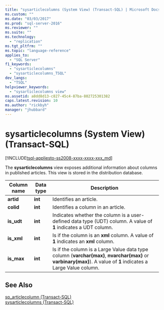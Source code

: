 ```yaml
---
title: "sysarticlecolumns (System View) (Transact-SQL) | Microsoft Docs"
ms.custom: ""
ms.date: "03/03/2017"
ms.prod: "sql-server-2016"
ms.reviewer: ""
ms.suite: ""
ms.technology: 
  - "replication"
ms.tgt_pltfrm: ""
ms.topic: "language-reference"
applies_to: 
  - "SQL Server"
f1_keywords: 
  - "sysarticlecolumns"
  - "sysarticlecolumns_TSQL"
dev_langs: 
  - "TSQL"
helpviewer_keywords: 
  - "sysarticlecolumns view"
ms.assetid: a8dd8d13-c827-45c4-87ba-802725301382
caps.latest.revision: 10
ms.author: "rickbyh"
manager: "jhubbard"
---
```

# sysarticlecolumns (System View) (Transact-SQL)
[!INCLUDE[tsql-appliesto-ss2008-xxxx-xxxx-xxx_md](../../../database-engine/configure/windows/includes/tsql-appliesto-ss2008-xxxx-xxxx-xxx-md.md)]

  The **sysarticlecolumns** view exposes additional information about columns in published articles. This view is stored in the distribution database.  
  
|Column name|Data type|Description|  
|-----------------|---------------|-----------------|  
|**artid**|**int**|Identifies an article.|  
|**colid**|**int**|Identifies a column in an article.|  
|**is_udt**|**int**|Indicates whether the column is a user-defined data type (UDT) column. A value of **1** indicates a UDT column.|  
|**is_xml**|**int**|Is if the column is an **xml** column. A value of **1** indicates an **xml** column.|  
|**is_max**|**int**|Is if the column is a Large Value data type column (**varchar(max)**, **nvarchar(max)** or **varbinary(max)**). A value of **1** indicates a Large Value column.|  
  
## See Also  
 [sp_articlecolumn &#40;Transact-SQL&#41;](../../../relational-databases/reference/system-stored-procedures/sp-articlecolumn-transact-sql.md)   
 [sysarticlecolumns &#40;Transact-SQL&#41;](../../../relational-databases/reference/system-tables/sysarticlecolumns-transact-sql.md)  
  
  
